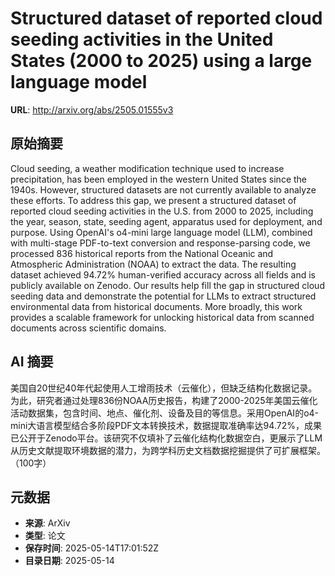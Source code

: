 # Structured dataset of reported cloud seeding activities in the United States (2000 to 2025) using a large language model

**URL**: http://arxiv.org/abs/2505.01555v3

## 原始摘要

Cloud seeding, a weather modification technique used to increase
precipitation, has been employed in the western United States since the 1940s.
However, structured datasets are not currently available to analyze these
efforts. To address this gap, we present a structured dataset of reported cloud
seeding activities in the U.S. from 2000 to 2025, including the year, season,
state, seeding agent, apparatus used for deployment, and purpose. Using
OpenAI's o4-mini large language model (LLM), combined with multi-stage
PDF-to-text conversion and response-parsing code, we processed 836 historical
reports from the National Oceanic and Atmospheric Administration (NOAA) to
extract the data. The resulting dataset achieved 94.72% human-verified accuracy
across all fields and is publicly available on Zenodo. Our results help fill
the gap in structured cloud seeding data and demonstrate the potential for LLMs
to extract structured environmental data from historical documents. More
broadly, this work provides a scalable framework for unlocking historical data
from scanned documents across scientific domains.


## AI 摘要

美国自20世纪40年代起使用人工增雨技术（云催化），但缺乏结构化数据记录。为此，研究者通过处理836份NOAA历史报告，构建了2000-2025年美国云催化活动数据集，包含时间、地点、催化剂、设备及目的等信息。采用OpenAI的o4-mini大语言模型结合多阶段PDF文本转换技术，数据提取准确率达94.72%，成果已公开于Zenodo平台。该研究不仅填补了云催化结构化数据空白，更展示了LLM从历史文献提取环境数据的潜力，为跨学科历史文档数据挖掘提供了可扩展框架。（100字）

## 元数据

- **来源**: ArXiv
- **类型**: 论文
- **保存时间**: 2025-05-14T17:01:52Z
- **目录日期**: 2025-05-14
